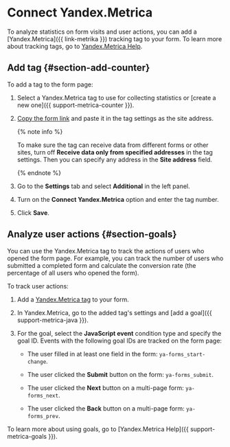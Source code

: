 # Connect Yandex.Metrica

To analyze statistics on form visits and user actions, you can add a [Yandex.Metrica]({{ link-metrika }}) tracking tag to your form. To learn more about tracking tags, go to [Yandex.Metrica Help](https://yandex.ru/support/metrica/general/creating-counter.html#counter-html).

## Add tag {#section-add-counter}

To add a tag to the form page:

1. Select a Yandex.Metrica tag to use for collecting statistics or [create a new one]({{ support-metrica-counter }}).

1. [Copy the form link](publish.md#section_link) and paste it in the tag settings as the site address.

    {% note info %}

    To make sure the tag can receive data from different forms or other sites, turn off **Receive data only from specified addresses** in the tag settings. Then you can specify any address in the **Site address** field.

    {% endnote %}

1. Go to the **Settings** tab and select **Additional** in the left panel.

1. Turn on the **Connect Yandex.Metrica** option and enter the tag number.

1. Click **Save**.

## Analyze user actions {#section-goals}

You can use the Yandex.Metrica tag to track the actions of users who opened the form page. For example, you can track the number of users who submitted a completed form and calculate the conversion rate (the percentage of all users who opened the form).

To track user actions:

1. Add a [ Yandex.Metrica tag](metrica.md#section-add-counter) to your form.

1. In Yandex.Metrica, go to the added tag's settings and [add a goal]({{ support-metrica-java }}).

1. For the goal, select the **JavaScript event** condition type and specify the goal ID. Events with the following goal IDs are tracked on the form page:

        
    - The user filled in at least one field in the form: `ya-forms_start-change`.

    - The user clicked the **Submit** button on the form: `ya-forms_submit`.

    - The user clicked the **Next** button on a multi-page form: `ya-forms_next`.

    - The user clicked the **Back** button on a multi-page form: `ya-forms_prev`.

To learn more about using goals, go to [Yandex.Metrica Help]({{ support-metrica-goals }}).

